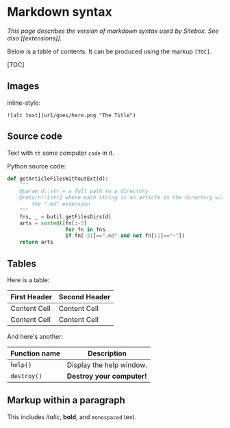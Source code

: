 # Markdown syntax

*This page describes the version of markdown syntax used by Sitebox. See also [[extensions]].*

Below is a table of contents. It can be produced using the markup `[TOC]`.

[TOC]

## Images

Inline-style: 

    ![alt text](url/goes/here.png "The Title")

## Source code

Text with `tt` some computer `code` in it.

Python source code:

```python 
def getArticleFilesWithoutExt(d):
    """
    @param d::str = a full path to a directory
    @return::[str] where each string is an article in the directory without
        the ".md" extension
    """
    fns, _ = butil.getFilesDirs(d)
    arts = sorted([fn[:-3]
                   for fn in fns
                   if fn[-3:]==".md" and not fn[:1]=="~"])
    return arts
```

## Tables

Here is a table:

First Header  | Second Header
------------- | -------------
Content Cell  | Content Cell
Content Cell  | Content Cell

And here's another:

| Function name | Description                    |
| ------------- | ------------------------------ |
| `help()`      | Display the help window.       |
| `destroy()`   | **Destroy your computer!**     |

## Markup within a paragraph

This includes *italic*, **bold**, and `monospaced` text. 